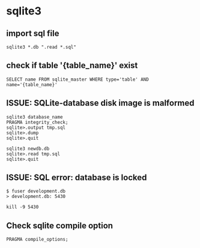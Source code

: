 # sqlite3

## import sql file
	sqlite3 *.db ".read *.sql"

## check if table '{table_name}' exist
	SELECT name FROM sqlite_master WHERE type='table' AND name='{table_name}'


## ISSUE: SQLite-database disk image is malformed
	sqlite3 database_name
	PRAGMA integrity_check;
	sqlite>.output tmp.sql
	sqlite>.dump
	sqlite>.quit

	sqlite3 newdb.db
	sqlite>.read tmp.sql
	sqlite>.quit

## ISSUE: SQL error: database is locked
	$ fuser development.db
	> development.db: 5430

	kill -9 5430

## Check sqlite compile option
	PRAGMA compile_options;